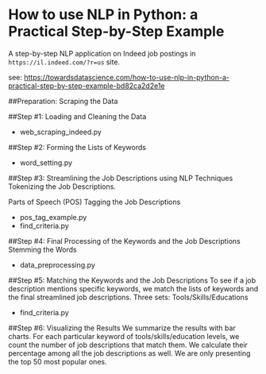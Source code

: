 # How to use NLP in Python: a Practical Step-by-Step Example

A step-by-step NLP application on Indeed job postings in `https://il.indeed.com/?r=us` site.

see: https://towardsdatascience.com/how-to-use-nlp-in-python-a-practical-step-by-step-example-bd82ca2d2e1e

##Preparation: Scraping the Data

##Step #1: Loading and Cleaning the Data
- web_scraping_indeed.py

##Step #2: Forming the Lists of Keywords
- word_setting.py

##Step #3: Streamlining the Job Descriptions using NLP Techniques
Tokenizing the Job Descriptions.

Parts of Speech (POS) Tagging the Job Descriptions

- pos_tag_example.py
- find_criteria.py

##Step #4: Final Processing of the Keywords and the Job Descriptions
Stemming the Words

- data_preprocessing.py

##Step #5: Matching the Keywords and the Job Descriptions
To see if a job description mentions specific keywords, 
we match the lists of keywords and the final streamlined job descriptions.
Three sets: Tools/Skills/Educations

- find_criteria.py

##Step #6: Visualizing the Results
We summarize the results with bar charts. For each particular keyword of tools/skills/education levels, 
we count the number of job descriptions that match them. 
We calculate their percentage among all the job descriptions as well.
We are only presenting the top 50 most popular ones.


